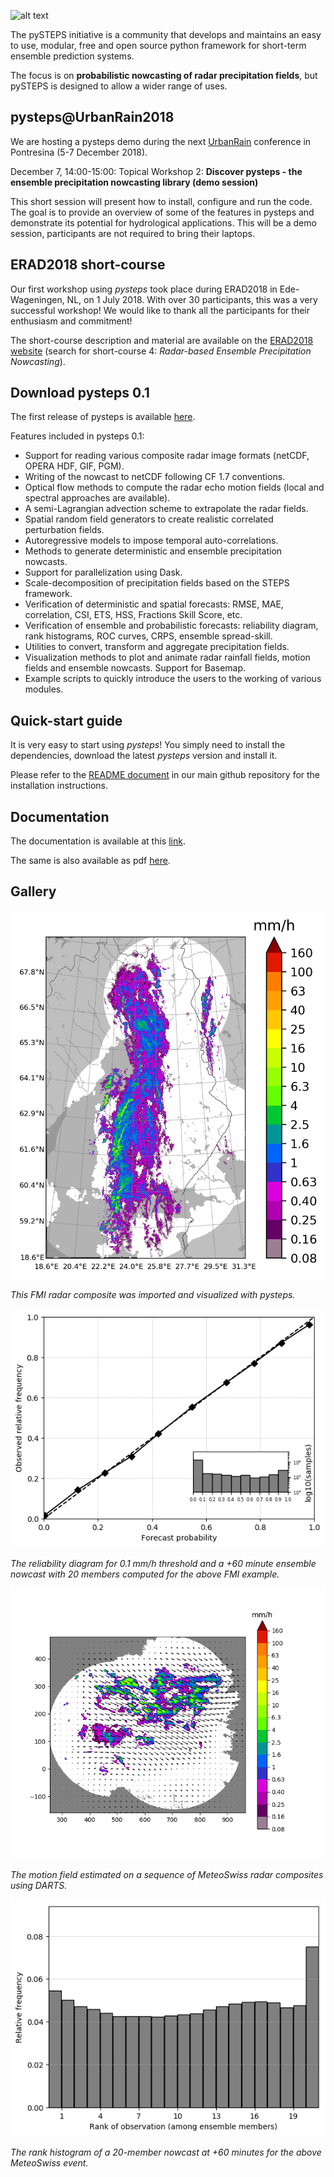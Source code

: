 [logo]: https://avatars3.githubusercontent.com/u/40021569?s=200&v=4
![alt text][logo]

The pySTEPS initiative  is a community that develops and maintains an easy to use, modular, free and open source python framework for short-term ensemble prediction systems.

The focus is on **probabilistic nowcasting of radar precipitation fields**, but pySTEPS is designed to allow a wider range of uses.

## pysteps@UrbanRain2018

We are hosting a pysteps demo during the next [UrbanRain](http://www.urbanrain.ethz.ch/) conference in Pontresina (5-7 December 2018).

December 7, 14:00-15:00:
Topical Workshop 2: **Discover pysteps - the ensemble precipitation nowcasting library (demo session)**

This short session will present how to install, configure and run the code. The goal is to provide an overview of some of the features in pysteps and demonstrate its potential for hydrological applications. This will be a demo session, participants are not required to bring their laptops. 

## ERAD2018 short-course

Our first workshop using *pysteps* took place during ERAD2018 in Ede-Wageningen, NL, on 1 July 2018. With over 30 participants, this was a very successful workshop! We would like to thank all the participants for their enthusiasm and commitment! 

The short-course description and material are available on the [ERAD2018 website](https://www.erad2018.nl/short-courses/) (search for short-course 4: *Radar-based Ensemble Precipitation Nowcasting*).

## Download pysteps 0.1

The first release of pysteps is available [here](https://github.com/pySTEPS/pysteps/releases).

Features included in pysteps 0.1:

* Support for reading various composite radar image formats (netCDF, OPERA HDF, GIF, PGM).
* Writing of the nowcast to netCDF following CF 1.7 conventions.
* Optical flow methods to compute the radar echo motion fields (local and spectral approaches are available).
* A semi-Lagrangian advection scheme to extrapolate the radar fields.
* Spatial random field generators to create realistic correlated perturbation fields.
* Autoregressive models to impose temporal auto-correlations.
* Methods to generate deterministic and ensemble precipitation nowcasts.
* Support for parallelization using Dask.
* Scale-decomposition of precipitation fields based on the STEPS framework.
* Verification of deterministic and spatial forecasts: RMSE, MAE, correlation, CSI, ETS, HSS, Fractions Skill Score, etc.
* Verification of ensemble and probabilistic forecasts: reliability diagram, rank histograms, ROC curves, CRPS, ensemble spread-skill.
* Utilities to convert, transform and aggregate precipitation fields.
* Visualization methods to plot and animate radar rainfall fields, motion fields and ensemble nowcasts. Support for Basemap.
* Example scripts to quickly introduce the users to the working of various modules. 

## Quick-start guide
It is very easy to start using *pysteps*! You simply need to install the dependencies, download the latest *pysteps* version and install it.

Please refer to the [README document](https://github.com/pySTEPS/pysteps/blob/master/README.rst) in our main github repository for the installation instructions.

## Documentation

The documentation is available at this [link](https://pysteps.github.io/pysteps/refmanual/).

The same is also available as pdf [here](https://github.com/pySTEPS/pysteps/raw/gh-pages/refmanual.pdf).

## Gallery

![](figs/fmi_precipfield_with_basemap.png)

*This FMI radar composite was imported and visualized with pysteps.*

![](figs/fmi_reldiag_060_005_thr0.1.png)

*The reliability diagram for 0.1 mm/h threshold and a +60 minute ensemble nowcast with 20 members computed for the above FMI example.*

![](figs/mch_precipfield_with_quiver.png)

*The motion field estimated on a sequence of MeteoSwiss radar composites using DARTS.*

![](figs/mch_rankhist_060_005.png)

*The rank histogram of a 20-member nowcast at +60 minutes for the above MeteoSwiss event.*
